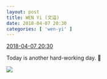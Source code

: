 ```yaml
---
layout: post
title: WEN Yi (文溢)
date: 2018-04-07 20:30
categories: [ 'wen-yi' ]
---
```


<div class="weibo-info">
  <a href="https://weibo.com/6507106244/Gb1lo8tWu">2018-04-07 20:30</a>
</div>

Today is another hard-working day. :muscle:

<!-- more -->

<a href="//wx1.sinaimg.cn/mw690/0076n9Awgy1fq4d96kessj30qo1bf7f5.jpg">
  <img class="weibo-pic-preview" src="//wx1.sinaimg.cn/orj360/0076n9Awgy1fq4d96kessj30qo1bf7f5.jpg" />
</a>
